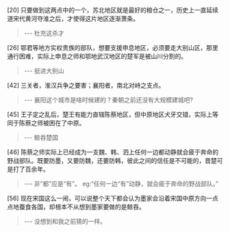 
[20] 只要做到这两点中的一个，苏北地区就是最好的粮仓之一，历史上一直延续道宋代黄河夺淮之后，才使得这片地区逐渐萧条。
>--- 杜充这杀才<br>

[26] 鄂君等地方实权贵族的部队，想要支援申息地区，必须要走大别山区，那里通行困难，实际上申息之师和鄂地武汉地区的楚军是被山川分割的。
>--- 挺进大别山<br>

[42] 三关者，淮汉兵争之要害；襄阳者，南北对峙之支点。
>--- 襄阳这个城市是啥时候建的？秦朝之前还没有大规模建城吧?<br>

[45] 王子定之乱后，楚王有能力直辖陈蔡地区，但中原地区犬牙交错，实际上等同于陈蔡之师被困在了中原。
>--- 鲸吞楚国<br>

[46] 陈蔡之师实际上已经成为一支魏、韩、泗上任何一边都动静就会疲于奔命的野战部队。既要防墨，又要防魏，还要防韩，彼此之间的信任是不可能的，晋楚可是打了百余年。
>--- 非“都”应是“有”。
eg:“任何一边“有”动静，就会疲于奔命的野战部队。”<br>

[56] 现在宋国这么一闹，可以说整个天下都会认为墨家会沿着宋国中原方向一点点地蚕食各国，却根本不从想到墨家要做的是鲸吞。
>--- 没想到和我之前猜的一样。<br>
